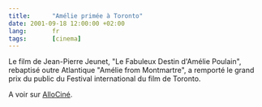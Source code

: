 ```yaml
---
title:      "Amélie primée à Toronto"
date: 2001-09-18 12:00:00 +02:00
lang:       fr
tags:       [cinema]
---
```


Le film de Jean-Pierre Jeunet, "Le Fabuleux Destin d'Amélie Poulain", rebaptisé outre Atlantique "Amélie from Montmartre", a remporté le grand prix du public du Festival international du film de Toronto.

A voir sur [AlloCiné](http://allocine.fr/actus/actus.asp?art=701559).

